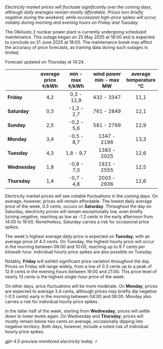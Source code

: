 *Electricity market prices will fluctuate significantly over the coming days, although daily averages remain mostly affordable. Prices turn briefly negative during the weekend, while occasional high-price spikes will occur, notably during morning and evening hours on Friday and Tuesday.*

The Olkiluoto 2 nuclear power plant is currently undergoing scheduled maintenance. This outage began on 25 May 2025 at 18:00 and is expected to conclude on 21 June 2025 at 18:00. The maintenance break may affect the accuracy of price forecasts, as training data during such outages is limited.

Forecast updated on Thursday at 14:24.

|             | average<br>price<br>¢/kWh | min - max<br>¢/kWh | wind power<br>min - max<br>MW | average<br>temperature<br>°C |
|:------------|:-------------------------:|:------------------:|:-----------------------------:|:----------------------------:|
| **Friday**      |           4,2             |     0,3 - 12,9     |          432 - 3347          |             11,1             |
| **Saturday**    |           0,3             |    -1,2 - 2,7      |          761 - 2849          |             12,1             |
| **Sunday**      |           2,5             |    -0,2 - 5,6      |          581 - 2769          |             12,9             |
| **Monday**      |           3,4             |    -0,5 - 8,7      |         1347 - 2196          |             13,3             |
| **Tuesday**     |           4,3             |     1,8 - 9,7      |         1383 - 2025          |             12,6             |
| **Wednesday**   |           1,8             |    -0,8 - 7,0      |         1821 - 2555          |             12,5             |
| **Thursday**    |           1,4             |    -0,7 - 4,8      |         2003 - 2936          |             12,6             |

Electricity market prices will see notable fluctuations in the coming days. On average, however, prices will remain affordable. The lowest daily average price of the week, 0.3 cents, occurs on **Saturday**. Throughout the day on Saturday, electricity prices will remain exceptionally low, even briefly turning negative, reaching as low as -1.2 cents in the early afternoon from 14:00 to 16:00. Nonetheless, Saturday carries a risk for occasional price spikes.

The week's highest average daily price is expected on **Tuesday**, with an average price of 4.3 cents. On Tuesday, the highest hourly price will occur in the morning between 08:00 and 10:00, reaching up to 9.7 cents per kilowatt-hour. Individual hourly price spikes are also possible on Tuesday.

Notably, **Friday** will exhibit significant price variation throughout the day. Prices on Friday will range widely, from a low of 0.3 cents up to a peak of 12.9 cents in the evening hours between 19:00 and 21:00. This price level of nearly 13 cents is the highest single-hour price of the week.

On other days, price fluctuations will be more moderate. On **Monday**, prices are expected to average 3.4 cents, although prices may briefly dip negative (-0.5 cents) early in the morning between 04:00 and 06:00. Monday also carries a risk for individual hourly price spikes.

In the latter half of the week, starting from **Wednesday**, prices will settle down to lower levels again. On Wednesday and **Thursday**, prices will mostly remain below two cents on average, occasionally dipping into negative territory. Both days, however, include a noted risk of individual hourly price spikes.

*gpt-4.5-preview monitored electricity today.* ⚡
